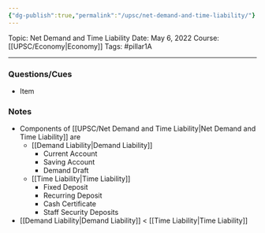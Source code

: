 ```yaml
---
{"dg-publish":true,"permalink":"/upsc/net-demand-and-time-liability/"}
---
```


Topic: Net Demand and Time Liability
Date: May 6, 2022
Course:[[UPSC/Economy\|Economy]]
Tags: #pillar1A

---

### Questions/Cues
- Item

### Notes
- Components of [[UPSC/Net Demand and Time Liability\|Net Demand and Time Liability]] are
	- [[Demand Liability\|Demand Liability]]
		- Current Account
		- Saving Account
		- Demand Draft 
	- [[Time Liability\|Time Liability]]
		- Fixed Deposit
		- Recurring Deposit
		- Cash Certificate
		- Staff Security Deposits
- [[Demand Liability\|Demand Liability]] < [[Time Liability\|Time Liability]]






